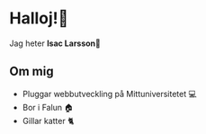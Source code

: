 # Halloj!👋

Jag heter **Isac Larsson**🤠

## Om mig

- Pluggar webbutveckling på Mittuniversitetet 💻
- Bor i Falun 🏠
- Gillar katter 🐈
